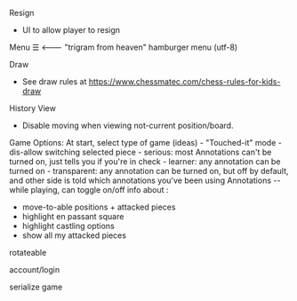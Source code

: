 Resign
- UI to allow player to resign

Menu
☰   <--- "trigram from heaven" hamburger menu (utf-8)

Draw
- See draw rules at https://www.chessmatec.com/chess-rules-for-kids-draw

History View
- Disable moving when viewing not-current position/board.

Game Options:
  At start, select type of game (ideas)
    - "Touched-it" mode
      - dis-allow switching selected piece
    - serious: most Annotations can't be turned on, just tells you if you're in check
    - learner: any annotation can be turned on
    - transparent: any annotation can be turned on, but off by default, and other side is told which annotations you've been using
  Annotations -- while playing, can toggle on/off info about :
  - move-to-able positions + attacked pieces
  - highlight en passant square
  - highlight castling options
  - show all my attacked pieces

rotateable

account/login

serialize game

